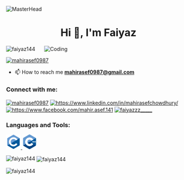 
![MasterHead](https://mir-s3-cdn-cf.behance.net/project_modules/fs/f28b4022600593.58c272e374fa3.gif)
<h1 align="center">Hi 👋, I'm Faiyaz</h1>
<img align="right" alt="Coding" width="400" src="https://cdn.dribbble.com/users/1162077/screenshots/3848914/programmer.gif">
<p align="left"> <img src="https://komarev.com/ghpvc/?username=faiyaz144&label=Profile%20views&color=0e75b6&style=flat" alt="faiyaz144" /> </p>

<p align="left"> <a href="https://twitter.com/mahirasef0987" target="blank"><img src="https://img.shields.io/twitter/follow/mahirasef0987?logo=twitter&style=for-the-badge" alt="mahirasef0987" /></a> </p>

- 📫 How to reach me **mahirasef0987@gmail.com**

<h3 align="left">Connect with me:</h3>
<p align="left">
<a href="https://twitter.com/mahirasef0987" target="blank"><img align="center" src="https://raw.githubusercontent.com/rahuldkjain/github-profile-readme-generator/master/src/images/icons/Social/twitter.svg" alt="mahirasef0987" height="30" width="40" /></a>
<a href="https://linkedin.com/in/https://www.linkedin.com/in/mahirasefchowdhury/" target="blank"><img align="center" src="https://raw.githubusercontent.com/rahuldkjain/github-profile-readme-generator/master/src/images/icons/Social/linked-in-alt.svg" alt="https://www.linkedin.com/in/mahirasefchowdhury/" height="30" width="40" /></a>
<a href="https://fb.com/https://www.facebook.com/mahir.asef.141" target="blank"><img align="center" src="https://raw.githubusercontent.com/rahuldkjain/github-profile-readme-generator/master/src/images/icons/Social/facebook.svg" alt="https://www.facebook.com/mahir.asef.141" height="30" width="40" /></a>
<a href="https://instagram.com/faiyazzz_____" target="blank"><img align="center" src="https://raw.githubusercontent.com/rahuldkjain/github-profile-readme-generator/master/src/images/icons/Social/instagram.svg" alt="faiyazzz_____" height="30" width="40" /></a>
</p>

<h3 align="left">Languages and Tools:</h3>
<p align="left"> <a href="https://www.cprogramming.com/" target="_blank" rel="noreferrer"> <img src="https://raw.githubusercontent.com/devicons/devicon/master/icons/c/c-original.svg" alt="c" width="40" height="40"/> </a> <a href="https://www.w3schools.com/cpp/" target="_blank" rel="noreferrer"> <img src="https://raw.githubusercontent.com/devicons/devicon/master/icons/cplusplus/cplusplus-original.svg" alt="cplusplus" width="40" height="40"/> </a> </p>

<p><img align="left" src="https://github-readme-stats.vercel.app/api/top-langs?username=faiyaz144&show_icons=true&locale=en&layout=compact" alt="faiyaz144" /></p>

<p>&nbsp;<img align="center" src="https://github-readme-stats.vercel.app/api?username=faiyaz144&show_icons=true&locale=en" alt="faiyaz144" /></p>

<p><img align="center" src="https://github-readme-streak-stats.herokuapp.com/?user=faiyaz144&" alt="faiyaz144" /></p>


<!--
**faiyaz144/faiyaz144** is a ✨ _special_ ✨ repository because its `README.md` (this file) appears on your GitHub profile.

Here are some ideas to get you started:

- 🔭 I’m currently working on ...
- 🌱 I’m currently learning ...
- 👯 I’m looking to collaborate on ...
- 🤔 I’m looking for help with ...
- 💬 Ask me about ...
- 📫 How to reach me: ...
- 😄 Pronouns: ...
- ⚡ Fun fact: ...
-->
